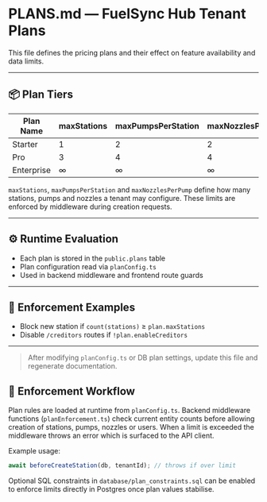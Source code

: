 # PLANS.md — FuelSync Hub Tenant Plans

This file defines the pricing plans and their effect on feature availability and data limits.

---

## 📦 Plan Tiers

| Plan Name  | maxStations | maxPumpsPerStation | maxNozzlesPerPump | maxEmployees | enableCreditors | enableReports | enableApiAccess |
| ---------- | ----------- | ------------------ | ----------------- | ------------ | --------------- | ------------- | --------------- |
| Starter    | 1           | 2                  | 2                 | 3            | false           | false         | false           |
| Pro        | 3           | 4                  | 4                 | 10           | true            | true          | false           |
| Enterprise | ∞           | ∞                  | ∞                 | ∞            | true            | true          | true            |
`maxStations`, `maxPumpsPerStation` and `maxNozzlesPerPump` define how many stations, pumps and nozzles a tenant may configure. These limits are enforced by middleware during creation requests.


---

## ⚙️ Runtime Evaluation

* Each plan is stored in the `public.plans` table
* Plan configuration read via `planConfig.ts`
* Used in backend middleware and frontend route guards

---

## 🧪 Enforcement Examples

* Block new station if `count(stations)` ≥ `plan.maxStations`
* Disable `/creditors` routes if `!plan.enableCreditors`

---

> After modifying `planConfig.ts` or DB plan settings, update this file and regenerate documentation.

## 🚦 Enforcement Workflow

Plan rules are loaded at runtime from `planConfig.ts`. Backend middleware
functions (`planEnforcement.ts`) check current entity counts before allowing
creation of stations, pumps, nozzles or users. When a limit is exceeded the
middleware throws an error which is surfaced to the API client.

Example usage:

```ts
await beforeCreateStation(db, tenantId); // throws if over limit
```

Optional SQL constraints in `database/plan_constraints.sql` can be enabled to
enforce limits directly in Postgres once plan values stabilise.
